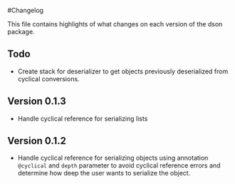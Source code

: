 #Changelog

This file contains highlights of what changes on each version of the dson package.

## Todo
* Create stack for deserializer to get objects previously deserialized from cyclical conversions.

## Version 0.1.3
* Handle cyclical reference for serializing lists

## Version 0.1.2
* Handle cyclical reference for serializing objects using annotation `@cyclical` and `depth` parameter to avoid cyclical reference errors and determine how deep the user wants to serialize the object.
